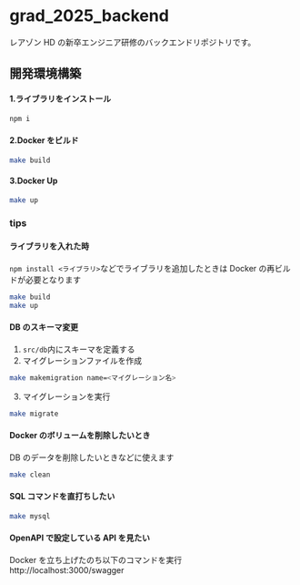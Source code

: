 # grad_2025_backend

レアゾン HD の新卒エンジニア研修のバックエンドリポジトリです。

## 開発環境構築

#### 1.ライブラリをインストール

```sh
npm i
```

#### 2.Docker をビルド

```sh
make build
```

#### 3.Docker Up

```sh
make up
```

### tips

#### ライブラリを入れた時

`npm install <ライブラリ>`などでライブラリを追加したときは Docker の再ビルドが必要となります

```sh
make build
make up
```

#### DB のスキーマ変更

1. `src/db`内にスキーマを定義する
2. マイグレーションファイルを作成

```sh
make makemigration name=<マイグレーション名>
```

3. マイグレーションを実行

```sh
make migrate
```

#### Docker のボリュームを削除したいとき

DB のデータを削除したいときなどに使えます

```sh
make clean
```

#### SQL コマンドを直打ちしたい

```sh
make mysql
```

#### OpenAPI で設定している API を見たい

Docker を立ち上げたのち以下のコマンドを実行
http://localhost:3000/swagger
